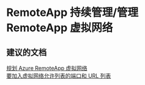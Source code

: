 <properties
    pageTitle="remoteapp ongoing management/managing remoteapp virtual networks"
    description="RemoteApp 持续管理/管理 RemoteApp 虚拟网络"
    service="microsoft.remoteapp"
    resource=""
    authors="aashu"
    displayOrder=""
    selfHelpType="generic"
    supportTopicIds="32335846"
    resourceTags=""
    productPesIds="15540"
    cloudEnvironments="public"
/>


# RemoteApp 持续管理/管理 RemoteApp 虚拟网络

## **建议的文档**
[规划 Azure RemoteApp 虚拟网络](https://azure.microsoft.com/documentation/articles/remoteapp-planvnet/)<br>
[要加入虚拟网络允许列表的端口和 URL 列表](https://azure.microsoft.com/documentation/articles/remoteapp-ports/)



<!--HONumber=Jul16_HO4-->


